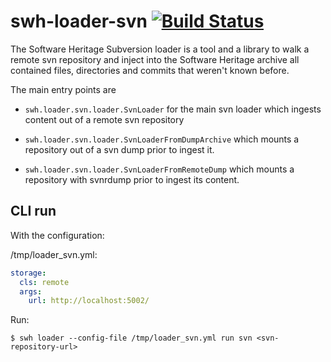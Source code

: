 # swh-loader-svn [![Build Status](https://jenkins.softwareheritage.org/job/DLDSVN/job/master/badge/icon)](https://jenkins.softwareheritage.org/job/DLDSVN/job/master/)

The Software Heritage Subversion loader is a tool and a library to walk a remote svn
repository and inject into the Software Heritage archive all contained files, directories
and commits that weren't known before.

The main entry points are

- `swh.loader.svn.loader.SvnLoader` for the main svn loader which ingests content out of
  a remote svn repository

- `swh.loader.svn.loader.SvnLoaderFromDumpArchive` which mounts a repository out of a
  svn dump prior to ingest it.

- `swh.loader.svn.loader.SvnLoaderFromRemoteDump` which mounts a repository with
  svnrdump prior to ingest its content.

## CLI run

With the configuration:

/tmp/loader_svn.yml:
```yml
storage:
  cls: remote
  args:
    url: http://localhost:5002/
```

Run:

```shell
$ swh loader --config-file /tmp/loader_svn.yml run svn <svn-repository-url>
```
